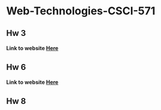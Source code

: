 # Web-Technologies-CSCI-571

## Hw 3
#### **Link to website** [Here](https://priya007007.github.io/Web-Technologies-CSCI-571/)

## Hw 6
#### **Link to website** [Here](https://hw6rengapriyafinalhwp.azurewebsites.net/)

## Hw 8
#### 
